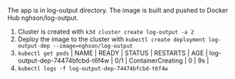 The app is in log-output directory. The image is built and pushed to Docker Hub nghson/log-output.

1. Cluster is created with `k3d cluster create log-output -a 2`
2. Deploy the image to the cluster with `kubectl create deployment log-output-dep --image=nghson/log-output`
3. `kubectl get pods`
| NAME |                             READY |  STATUS  |            RESTARTS |  AGE |
 log-output-dep-74474bfcbd-t6f4w  | 0/1 |    ContainerCreating  | 0    |      9s |
4. `kubectl logs -f log-output-dep-74474bfcbd-t6f4w`